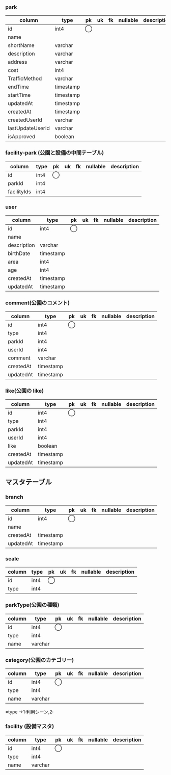 ### park

| column           | type      | pk  | uk  | fk  | nullable | description |
| ---------------- | --------- | --- | --- | --- | -------- | ----------- |
| id               | int4      | ◯   |     |     |          |             |
| name             |           |     |     |     |          |             |
| shortName        | varchar   |     |     |     |          |             |
| description      | varchar   |     |     |     |          |             |
| address          | varchar   |     |     |     |          |             |
| cost             | int4      |     |     |     |          |             |
| TrafficMethod    | varchar   |     |     |     |          |             |
| endTime          | timestamp |     |     |     |          |             |
| startTime        | timestamp |     |     |     |          |             |
| updatedAt        | timestamp |     |     |     |          |             |
| createdAt        | timestamp |     |     |     |          |             |
| createdUserId    | varchar   |     |     |     |          |             |
| lastUpdateUserId | varchar   |     |     |     |          |             |
| isApproved       | boolean   |     |     |     |          |             |

### facility-park (公園と設備の中間テーブル)

| column      | type | pk  | uk  | fk  | nullable | description |
| ----------- | ---- | --- | --- | --- | -------- | ----------- |
| id          | int4 | ◯   |     |     |          |             |
| parkId      | int4 |     |     |     |          |             |
| facilityIds | int4 |     |     |     |          |             |

### user

| column      | type      | pk  | uk  | fk  | nullable | description |
| ----------- | --------- | --- | --- | --- | -------- | ----------- |
| id          | int4      | ◯   |     |     |          |             |
| name        |           |     |     |     |          |             |
| description | varchar   |     |     |     |          |             |
| birthDate   | timestamp |     |     |     |          |             |
| area        | int4      |     |     |     |          |             |
| age         | int4      |     |     |     |          |             |
| createdAt   | timestamp |     |     |     |          |             |
| updatedAt   | timestamp |     |     |     |          |             |

### comment(公園のコメント)

| column    | type      | pk  | uk  | fk  | nullable | description |
| --------- | --------- | --- | --- | --- | -------- | ----------- |
| id        | int4      | ◯   |     |     |          |             |
| type      | int4      |     |     |     |          |             |
| parkId    | int4      |     |     |     |          |             |
| userId    | int4      |     |     |     |          |             |
| comment   | varchar   |     |     |     |          |             |
| createdAt | timestamp |     |     |     |          |             |
| updatedAt | timestamp |     |     |     |          |             |

### like(公園の like)

| column    | type      | pk  | uk  | fk  | nullable | description |
| --------- | --------- | --- | --- | --- | -------- | ----------- |
| id        | int4      | ◯   |     |     |          |             |
| type      | int4      |     |     |     |          |             |
| parkId    | int4      |     |     |     |          |             |
| userId    | int4      |     |     |     |          |             |
| like      | boolean   |     |     |     |          |             |
| createdAt | timestamp |     |     |     |          |             |
| updatedAt | timestamp |     |     |     |          |             |

## マスタテーブル

### branch

| column    | type      | pk  | uk  | fk  | nullable | description |
| --------- | --------- | --- | --- | --- | -------- | ----------- |
| id        | int4      | ◯   |     |     |          |             |
| name      |           |     |     |     |          |             |
| createdAt | timestamp |     |     |     |          |             |
| updatedAt | timestamp |     |     |     |          |             |

### scale

| column | type | pk  | uk  | fk  | nullable | description |
| ------ | ---- | --- | --- | --- | -------- | ----------- |
| id     | int4 | ◯   |     |     |          |             |
| type   | int4 |     |     |     |          |             |

### parkType(公園の種類)

| column | type    | pk  | uk  | fk  | nullable | description |
| ------ | ------- | --- | --- | --- | -------- | ----------- |
| id     | int4    | ◯   |     |     |          |             |
| type   | int4    |     |     |     |          |             |
| name   | varchar |     |     |     |          |             |

### category(公園のカテゴリー)

| column | type    | pk  | uk  | fk  | nullable | description |
| ------ | ------- | --- | --- | --- | -------- | ----------- |
| id     | int4    | ◯   |     |     |          |             |
| type   | int4    |     |     |     |          |             |
| name   | varchar |     |     |     |          |             |

※type →1:利用シーン,2:

### facility (設備マスタ)

| column | type    | pk  | uk  | fk  | nullable | description |
| ------ | ------- | --- | --- | --- | -------- | ----------- |
| id     | int4    | ◯   |     |     |          |             |
| type   | int4    |     |     |     |          |             |
| name   | varchar |     |     |     |          |             |
